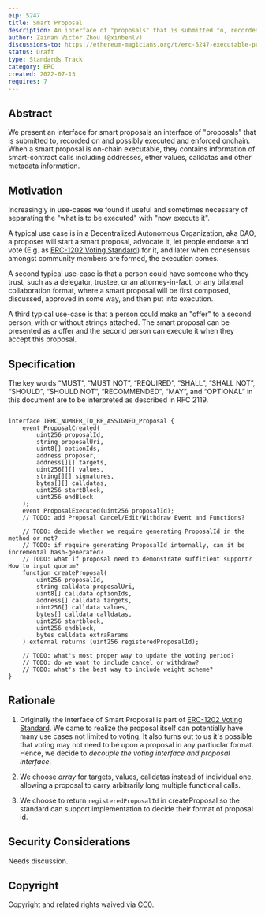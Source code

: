 ```yaml
---
eip: 5247
title: Smart Proposal
description: An interface of "proposals" that is submitted to, recorded on and possibly executed and enforced onchain.
author: Zainan Victor Zhou (@xinbenlv)
discussions-to: https://ethereum-magicians.org/t/erc-5247-executable-proposal-standard/9938
status: Draft
type: Standards Track
category: ERC
created: 2022-07-13
requires: 7
---
```


## Abstract
We present an interface for smart proposals an interface of "proposals" that is submitted to, recorded on and possibly executed and enforced onchain.
When a smart proposal is on-chain executable, they contains information of smart-contract calls including addresses, ether values, calldatas and other metadata information.

## Motivation
Increasingly in use-cases we found it useful and sometimes necessary of separating the "what is to be executed" with "now execute it".

A typical use case is in a Decentralized Autonomous Organization, aka DAO, a proposer will start a smart proposal, advocate it, let people endorse and vote (E.g. as [ERC-1202  Voting Standard](./eip-1202.md)) for it, and later when conesensus amongst community members are formed, the execution comes.

A second typical use-case is that a person could have someone who they trust, such as a delegator, trustee, or an attorney-in-fact, or any bilateral collaboration format, where a smart proposal will be first composed, discussed, approved in some way, and then put into execution.

A third typical use-case is that a person could make an "offer" to a second person, with or without strings attached. The smart proposal can be presented as a offer and the second person can execute it when they accept this proposal.

## Specification
The key words “MUST”, “MUST NOT”, “REQUIRED”, “SHALL”, “SHALL NOT”, “SHOULD”, “SHOULD NOT”, “RECOMMENDED”, “MAY”, and “OPTIONAL” in this document are to be interpreted as described in RFC 2119.

```solidity

interface IERC_NUMBER_TO_BE_ASSIGNED_Proposal {
    event ProposalCreated(
        uint256 proposalId,
        string proposalUri,
        uint8[] optionIds,
        address proposer,
        address[][] targets,
        uint256[][] values,
        string[][] signatures,
        bytes[][] calldatas,
        uint256 startBlock,
        uint256 endBlock
    );
    event ProposalExecuted(uint256 proposalId);
    // TODO: add Proposal Cancel/Edit/Withdraw Event and Functions?

    // TODO: decide whether we require generating ProposalId in the method or not?
    // TODO: if require generating ProposalId internally, can it be incremental hash-generated?
    // TODO: what if proposal need to demonstrate sufficient support? How to input quorum?
    function createProposal(
        uint256 proposalId,
        string calldata proposalUri,
        uint8[] calldata optionIds,
        address[] calldata targets,
        uint256[] calldata values,
        bytes[] calldata calldatas,
        uint256 startblock,
        uint256 endblock,
        bytes calldata extraParams
    ) external returns (uint256 registeredProposalId);

    // TODO: what's most proper way to update the voting period?
    // TODO: do we want to include cancel or withdraw?
    // TODO: what's the best way to include weight scheme?
}
```

## Rationale

1. Originally the interface of Smart Proposal is part of [ERC-1202  Voting Standard](./eip-1202.md). We came to realize the proposal itself can potentially have many use cases not limited to voting. It also turns out to us it's possible that voting may not need to be upon a proposal in any partiuclar format. Hence, we decide to *decouple the voting interface and proposal interface*.

1. We choose *array* for targets, values, calldatas instead of individual one, allowing a proposal to carry arbitrarily long multiple functional calls.

2. We choose to return `registeredProposalId` in createProposal so the standard can support implementation to decide their format of proposal id.


## Security Considerations
Needs discussion.

## Copyright
Copyright and related rights waived via [CC0](../LICENSE.md).
